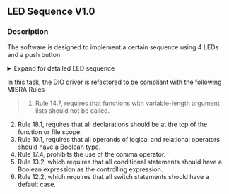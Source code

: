 ## LED Sequence V1.0 

> []()

### Description 

The software is designed to implement a certain sequence using 4 LEDs and a push button.

<details>
  <summary>Expand for detailed LED sequence </summary>

The LED sequence is as described below 
>1. Initially (OFF, OFF, OFF, OFF)
2. Press 1 (ON, OFF, OFF, OFF)
3. Press 2 (ON, ON, OFF, OFF)
4. Press 3 (ON, ON, ON, OFF)
5. Press 4 (ON, ON, ON, ON)
6. Press 5 (OFF, ON, ON, ON)
7. Press 6 (OFF, OFF, ON, ON)
8. Press 7 (OFF, OFF, OFF, ON)
9. Press 8 (OFF, OFF, OFF, OFF)
10. Press 9 (ON, OFF, OFF, OFF)

></details>

In this task, the DIO driver is refactored to be compliant with the following MISRA Rules

>1. Rule 14.7, requires that functions with variable-length argument lists should not be called.
2. Rule 18.1, requires that all declarations should be at the top of the function or file scope.
3. Rule 10.1, requires that all operands of logical and relational operators should have a Boolean type.
4. Rule 17.4, prohibits the use of the comma operator.
5. Rule 13.2, which requires that all conditional statements should have a Boolean expression as the controlling expression.
6. Rule 12.2, which requires that all switch statements should have a default case.